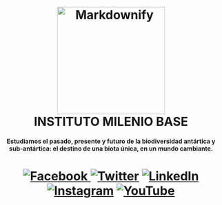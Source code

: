 <h1 align="center">
  <br>
  <a href="https://institutobase.cl/"><img src="https://institutobase.cl/sitepad-data/uploads//2022/02/Logo_3500x3500-300x300.png" alt="Markdownify" width="250"></a>
  <br>
  INSTITUTO MILENIO BASE
  <br>
</h1>

<h4 align="center">Estudiamos el pasado, presente y futuro de la biodiversidad antártica y sub-antártica: el destino de una biota única, en un mundo cambiante.</h4>
 
 <h1 align="center">
  
<a href="https://www.facebook.com/mileniobase">![Facebook](https://img.shields.io/badge/Facebook-%231877F2.svg?style=for-the-badge&logo=Facebook&logoColor=white) </a>
<a href="https://twitter.com/MilenioBASE">![Twitter](https://img.shields.io/badge/Twitter-%231DA1F2.svg?style=for-the-badge&logo=Twitter&logoColor=white)</a>
<a href="https://www.linkedin.com/company/institutobase/mycompany/">![LinkedIn](https://img.shields.io/badge/linkedin-%230077B5.svg?style=for-the-badge&logo=linkedin&logoColor=white)</a>
<a href="https://www.instagram.com/mileniobase/">![Instagram](https://img.shields.io/badge/Instagram-%23E4405F.svg?style=for-the-badge&logo=Instagram&logoColor=white)</a>
<a href="https://www.youtube.com/channel/UCVHKLkvQd_YUkZ2fx7efqCg">![YouTube](https://img.shields.io/badge/YouTube-%23FF0000.svg?style=for-the-badge&logo=YouTube&logoColor=white)</a>

  
</h1>
